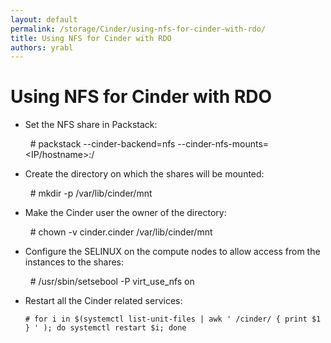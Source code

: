 ```yaml
---
layout: default
permalink: /storage/Cinder/using-nfs-for-cinder-with-rdo/
title: Using NFS for Cinder with RDO
authors: yrabl
---
```


# Using NFS for Cinder with RDO

*   Set the NFS share in Packstack:

        # packstack --cinder-backend=nfs --cinder-nfs-mounts=<IP/hostname>:/<shared directory>

*   Create the directory on which the shares will be mounted:

        # mkdir -p /var/lib/cinder/mnt

*   Make the Cinder user the owner of the directory:

        # chown -v cinder.cinder /var/lib/cinder/mnt

*   Configure the SELINUX on the compute nodes to allow access from the instances to the shares:

        # /usr/sbin/setsebool -P virt_use_nfs on

*   Restart all the Cinder related services:

        # for i in $(systemctl list-unit-files | awk ' /cinder/ { print $1 } ' ); do systemctl restart $i; done
